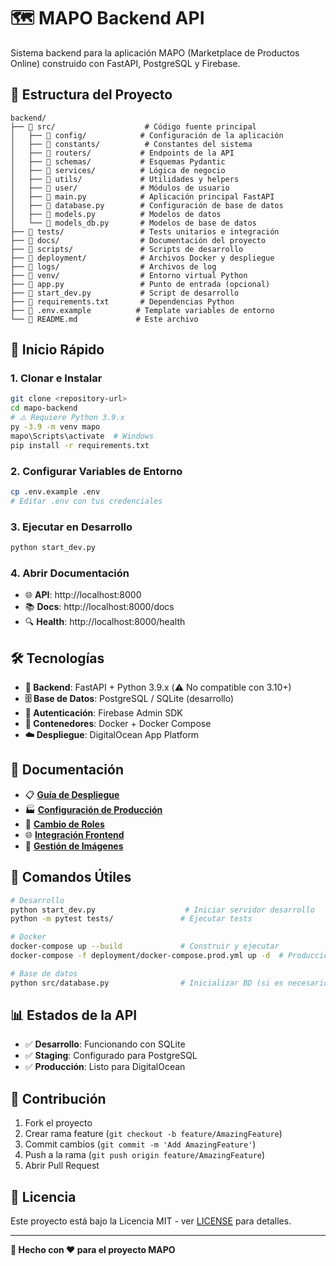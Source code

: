 # 🗺️ MAPO Backend API

Sistema backend para la aplicación MAPO (Marketplace de Productos Online) construido con FastAPI, PostgreSQL y Firebase.

## 📁 Estructura del Proyecto

```
backend/
├── 📂 src/                    # Código fuente principal
│   ├── 📂 config/            # Configuración de la aplicación
│   ├── 📂 constants/          # Constantes del sistema
│   ├── 📂 routers/           # Endpoints de la API
│   ├── 📂 schemas/           # Esquemas Pydantic
│   ├── 📂 services/          # Lógica de negocio
│   ├── 📂 utils/             # Utilidades y helpers
│   ├── 📂 user/              # Módulos de usuario
│   ├── 📄 main.py            # Aplicación principal FastAPI
│   ├── 📄 database.py        # Configuración de base de datos
│   ├── 📄 models.py          # Modelos de datos
│   └── 📄 models_db.py       # Modelos de base de datos
├── 📂 tests/                 # Tests unitarios e integración
├── 📂 docs/                  # Documentación del proyecto
├── 📂 scripts/               # Scripts de desarrollo
├── 📂 deployment/            # Archivos Docker y despliegue
├── 📂 logs/                  # Archivos de log
├── 📂 venv/                  # Entorno virtual Python
├── 📄 app.py                 # Punto de entrada (opcional)
├── 📄 start_dev.py           # Script de desarrollo
├── 📄 requirements.txt       # Dependencias Python
├── 📄 .env.example          # Template variables de entorno
└── 📄 README.md             # Este archivo
```

## 🚀 Inicio Rápido

### 1. Clonar e Instalar

```bash
git clone <repository-url>
cd mapo-backend
# ⚠️ Requiere Python 3.9.x
py -3.9 -m venv mapo
mapo\Scripts\activate  # Windows
pip install -r requirements.txt
```

### 2. Configurar Variables de Entorno
```bash
cp .env.example .env
# Editar .env con tus credenciales
```

### 3. Ejecutar en Desarrollo
```bash
python start_dev.py
```

### 4. Abrir Documentación
- 🌐 **API**: http://localhost:8000
- 📚 **Docs**: http://localhost:8000/docs
- 🔍 **Health**: http://localhost:8000/health


## 🛠️ Tecnologías

- **🐍 Backend**: FastAPI + Python 3.9.x (⚠️ No compatible con 3.10+)
- **🗄️ Base de Datos**: PostgreSQL / SQLite (desarrollo)
- **🔐 Autenticación**: Firebase Admin SDK
- **🐳 Contenedores**: Docker + Docker Compose
- **☁️ Despliegue**: DigitalOcean App Platform

## 📖 Documentación

- 📋 **[Guía de Despliegue](docs/DEPLOY_GUIDE.md)**
- 🏭 **[Configuración de Producción](docs/PRODUCTION_READY.md)**
- 🔄 **[Cambio de Roles](docs/ROLE_SWITCHING_GUIDE.md)**
- 🌐 **[Integración Frontend](docs/FRONTEND_INTEGRATION_GUIDE.md)**
- 📸 **[Gestión de Imágenes](docs/PRODUCTS_IMAGE_URL_DOCS.md)**

## 🔧 Comandos Útiles

```bash
# Desarrollo
python start_dev.py                    # Iniciar servidor desarrollo
python -m pytest tests/               # Ejecutar tests

# Docker
docker-compose up --build             # Construir y ejecutar
docker-compose -f deployment/docker-compose.prod.yml up -d  # Producción

# Base de datos
python src/database.py                # Inicializar BD (si es necesario)
```

## 📊 Estados de la API

- ✅ **Desarrollo**: Funcionando con SQLite
- ✅ **Staging**: Configurado para PostgreSQL
- ✅ **Producción**: Listo para DigitalOcean

## 🤝 Contribución

1. Fork el proyecto
2. Crear rama feature (`git checkout -b feature/AmazingFeature`)
3. Commit cambios (`git commit -m 'Add AmazingFeature'`)
4. Push a la rama (`git push origin feature/AmazingFeature`)
5. Abrir Pull Request

## 📄 Licencia

Este proyecto está bajo la Licencia MIT - ver [LICENSE](LICENSE) para detalles.

---

**🎯 Hecho con ❤️ para el proyecto MAPO**